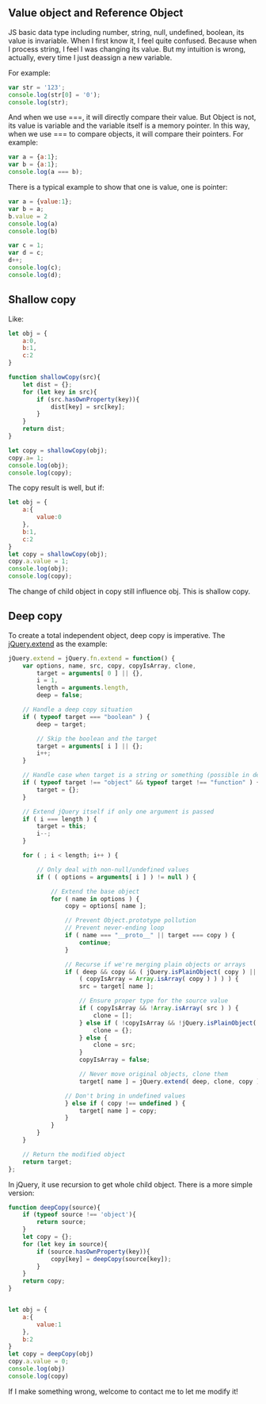 ## Value object and Reference Object

JS basic data type including number, string, null, undefined, boolean, its value is invariable. When I first know it, I feel quite confused. Because when I process string, I feel I was changing its value. But my intuition is wrong, actually, every time I just deassign a new variable.

For example:

```JavaScript
var str = '123';
console.log(str[0] = '0');
console.log(str);
```

And when we use ===, it will directly compare their value. But Object is not, its value is variable and the variable itself is a memory pointer. In this way, when we use === to compare objects, it will compare their pointers. For example:

```JavaScript
var a = {a:1};
var b = {a:1};
console.log(a === b);
```

There is a typical example to show that one is value, one is pointer:

```JavaScript
var a = {value:1};
var b = a;
b.value = 2
console.log(a)
console.log(b)

var c = 1;
var d = c;
d++;
console.log(c);
console.log(d);
```

## Shallow copy

Like:

```JavaScript
let obj = {
    a:0,
    b:1,
    c:2
}

function shallowCopy(src){
    let dist = {};
    for (let key in src){
        if (src.hasOwnProperty(key)){
            dist[key] = src[key];
        }
    }
    return dist;
}

let copy = shallowCopy(obj);
copy.a= 1;
console.log(obj);
console.log(copy);
```

The copy result is well, but if:

```JavaScript
let obj = {
    a:{
        value:0
    },
    b:1,
    c:2
}
let copy = shallowCopy(obj);
copy.a.value = 1;
console.log(obj);
console.log(copy);
```

The change of child object in copy still influence obj. This is shallow copy.

## Deep copy

To create a total independent object, deep copy is imperative. The[ jQuery.extend](https://github.com/jquery/jquery/blob/master/src/core.js) as the example:

```JavaScript
jQuery.extend = jQuery.fn.extend = function() {
	var options, name, src, copy, copyIsArray, clone,
		target = arguments[ 0 ] || {},
		i = 1,
		length = arguments.length,
		deep = false;

	// Handle a deep copy situation
	if ( typeof target === "boolean" ) {
		deep = target;

		// Skip the boolean and the target
		target = arguments[ i ] || {};
		i++;
	}

	// Handle case when target is a string or something (possible in deep copy)
	if ( typeof target !== "object" && typeof target !== "function" ) {
		target = {};
	}

	// Extend jQuery itself if only one argument is passed
	if ( i === length ) {
		target = this;
		i--;
	}

	for ( ; i < length; i++ ) {

		// Only deal with non-null/undefined values
		if ( ( options = arguments[ i ] ) != null ) {

			// Extend the base object
			for ( name in options ) {
				copy = options[ name ];

				// Prevent Object.prototype pollution
				// Prevent never-ending loop
				if ( name === "__proto__" || target === copy ) {
					continue;
				}

				// Recurse if we're merging plain objects or arrays
				if ( deep && copy && ( jQuery.isPlainObject( copy ) ||
					( copyIsArray = Array.isArray( copy ) ) ) ) {
					src = target[ name ];

					// Ensure proper type for the source value
					if ( copyIsArray && !Array.isArray( src ) ) {
						clone = [];
					} else if ( !copyIsArray && !jQuery.isPlainObject( src ) ) {
						clone = {};
					} else {
						clone = src;
					}
					copyIsArray = false;

					// Never move original objects, clone them
					target[ name ] = jQuery.extend( deep, clone, copy );

				// Don't bring in undefined values
				} else if ( copy !== undefined ) {
					target[ name ] = copy;
				}
			}
		}
	}

	// Return the modified object
	return target;
};

```

In jQuery, it use  recursion to get whole child object. There is a more simple version:

```JavaScript
function deepCopy(source){
    if (typeof source !== 'object'){
        return source;
    }
    let copy = {};
    for (let key in source){
        if (source.hasOwnProperty(key)){
            copy[key] = deepCopy(source[key]);
        }
    }
    return copy;
}


let obj = {
    a:{
        value:1
    },
    b:2
}
let copy = deepCopy(obj)
copy.a.value = 0;
console.log(obj)
console.log(copy)
```

If I make something wrong, welcome to contact me to let me modify it!








